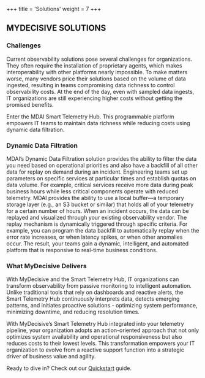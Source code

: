 +++
title = 'Solutions'
weight = 7
+++

## MYDECISIVE SOLUTIONS

### Challenges

Current observability solutions pose several challenges for organizations. They often require the installation of proprietary agents, which makes interoperability with other platforms nearly impossible. To make matters worse, many vendors price their solutions based on the volume of data ingested, resulting in teams compromising data richness to control observability costs. At the end of the day, even with sampled data ingests, IT organizations are still experiencing higher costs without getting the promised benefits.

Enter the MDAI Smart Telemetry Hub. This programmable platform empowers IT teams to maintain data richness while reducing costs using dynamic data filtration.

### Dynamic Data Filtration

MDAI’s Dynamic Data Filtration solution provides the ability to filter the data you need based on operational priorities and also have a backfill of all other data for replay on demand during an incident. Engineering teams set up parameters on specific services at particular times and establish quotas on data volume. For example, critical services receive more data during peak business hours while less critical components operate with reduced telemetry. MDAI provides the ability to use a local buffer—a temporary storage layer (e.g., an S3 bucket or similar) that holds all of your telemetry for a certain number of hours. When an incident occurs, the data can be replayed and visualized through your existing observability vendor. The replay mechanism is dynamically triggered through specific criteria. For example, you can program the data backfill to automatically replay when the error rate increases, or when latency spikes, or when other anomalies occur. The result, your teams gain a dynamic, intelligent, and automated platform that is responsive to real-time business conditions.

### What MyDecisive Delivers

With MyDecisive and the Smart Telemetry Hub, IT organizations can transform observability from passive monitoring to intelligent automation. Unlike traditional tools that rely on dashboards and reactive alerts, the Smart Telemetry Hub continuously interprets data, detects emerging patterns, and initiates proactive solutions - optimizing system performance, minimizing downtime, and reducing resolution times.

With MyDecisive’s Smart Telemetry Hub integrated into your telemetry pipeline, your organization adopts an action-oriented approach that not only optimizes system availability and operational responsiveness but also reduces costs to their lowest levels. This transformation empowers your IT organization to evolve from a reactive support function into a strategic driver of business value and agility.

Ready to dive in? Check out our [Quickstart](../quickstart/_index.md) guide.
